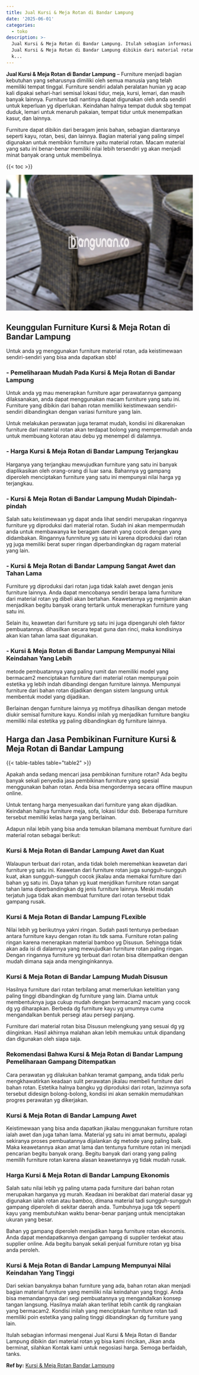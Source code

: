 ```yaml
---
title: Jual Kursi & Meja Rotan di Bandar Lampung
date: '2025-06-01'
categories:
  - toko
description: >-
  Jual Kursi & Meja Rotan di Bandar Lampung. Itulah sebagian informasi mengenai
  Jual Kursi & Meja Rotan di Bandar Lampung dibikin dari material rotan yg bisa
  k...
---
```


**Jual Kursi & Meja Rotan di Bandar Lampung** – Furniture menjadi bagian kebutuhan yang seharusnya dimiliki oleh semua manusia yang telah memiliki tempat tinggal. Furniture sendiri adalah peralatan hunian yg acap kali dipakai sehari-hari semisal lokasi tidur, meja, kursi, lemari, dan masih banyak lainnya. Furniture tadi nantinya dapat digunakan oleh anda sendiri untuk keperluan yg diperlukan. Keindahan halnya tempat duduk sbg tempat duduk, lemari untuk menaruh pakaian, tempat tidur untuk menempatkan kasur, dan lainnya.

Furniture dapat dibikin dari beragam jenis bahan, sebagian diantaranya seperti kayu, rotan, besi, dan lainnya. Bagian material yang paling simpel digunakan untuk membikin furniture yaitu material rotan. Macam material yang satu ini benar-benar memiliki nilai lebih tersendiri yg akan menjadi minat banyak orang untuk membelinya.

{{< toc >}}

![Jual Kursi & Meja Rotan di Bandar Lampung](/images/kursi-meja-rotan-murah28.png)

## Keunggulan Furniture Kursi & Meja Rotan di Bandar Lampung

Untuk anda yg menggunakan furniture material rotan, ada keistimewaan sendiri-sendiri yang bisa anda dapatkan sbb!

### \- Pemeliharaan Mudah Pada Kursi & Meja Rotan di Bandar Lampung

Untuk anda yg mau menerapkan furniture agar perawatannya gampang dilaksanakan, anda dapat menggunakan macam furniture yang satu ini. Furniture yang dibikin dari bahan rotan memiliki keistimewaan sendiri-sendiri dibandingkan dengan variasi furniture yang lain.

Untuk melakukan perawatan juga teramat mudah, kondisi ini dikarenakan furniture dari material rotan akan terdapat bolong yang mempermudah anda untuk membuang kotoran atau debu yg menempel di dalamnya.

### \- Harga Kursi & Meja Rotan di Bandar Lampung Terjangkau

Harganya yang terjangkau mewujudkan furniture yang satu ini banyak diaplikasikan oleh orang-orang di luar sana. Bahannya yg gampang diperoleh menciptakan furniture yang satu ini mempunyai nilai harga yg terjangkau.

### \- Kursi & Meja Rotan di Bandar Lampung Mudah Dipindah-pindah

Salah satu keistimewaan yg dapat anda lihat sendiri merupakan ringannya furniture yg diproduksi dari material rotan. Sudah ini akan mempermudah anda untuk membawanya ke beragam daerah yang cocok dengan yang didambakan. Ringannya funrniture yg satu ini karena diproduksi dari rotan yg juga memiliki berat super ringan diperbandingkan dg ragam material yang lain.

### \- Kursi & Meja Rotan di Bandar Lampung Sangat Awet dan Tahan Lama

Furniture yg diproduksi dari rotan juga tidak kalah awet dengan jenis furniture lainnya. Anda dapat mencobanya sendiri berapa lama furniture dari material rotan yg dibeli akan bertahan. Keawetannya yg menjamin akan menjadikan begitu banyak orang tertarik untuk menerapkan furniture yang satu ini.

Selain itu, keawetan dari furniture yg satu ini juga dipengaruhi oleh faktor pembuatannya. dihasilkan secara tepat guna dan rinci, maka kondisinya akan kian tahan lama saat digunakan.

### \- Kursi & Meja Rotan di Bandar Lampung Mempunyai Nilai Keindahan Yang Lebih

metode pembuatannya yang paling rumit dan memiliki model yang bermacam2 menciptakan furniture dari material rotan mempunyai poin estetika yg lebih indah dibandingi dengan furniture lainnya. Mempunyai furniture dari bahan rotan dijadikan dengan sistem langsung untuk membentuk model yang dijadikan.

Berlainan dengan furniture lainnya yg motifnya dihasilkan dengan metode diukir semisal furniture kayu. Kondisi inilah yg menjadikan furniture bangku memiliki nilai estetika yg paling dibandingkan dg furniture lainnya.

## Harga dan Jasa Pembikinan Furniture Kursi & Meja Rotan di Bandar Lampung

{{< table-tables table="table2" >}}

Apakah anda sedang mencari jasa pembikinan furniture rotan? Ada begitu banyak sekali penyedia jasa pembikinan furniture yang spesial menggunakan bahan rotan. Anda bisa mengordernya secara offline maupun online.

Untuk tentang harga menyesuaikan dari furniture yang akan dijadikan. Keindahan halnya furniture meja, sofa, lokasi tidur dsb. Beberapa furniture tersebut memiliki kelas harga yang berlainan.

Adapun nilai lebih yang bisa anda temukan bilamana membuat furniture dari material rotan sebagai berikut:

### Kursi & Meja Rotan di Bandar Lampung Awet dan Kuat

Walaupun terbuat dari rotan, anda tidak boleh meremehkan keawetan dari furniture yg satu ini. Keawetan dari furniture rotan juga sungguh-sungguh kuat, akan sungguh-sungguh cocok jikalau anda memakai furniture dari bahan yg satu ini. Daya tahan yg kuat menjdikan furniture rotan sangat tahan lama diperbandingkan dg jenis furniture lainnya. Meski mudah terjatuh juga tidak akan membuat furniture dari rotan tersebut tidak gampang rusak.

### Kursi & Meja Rotan di Bandar Lampung FLexible

Nilai lebih yg berikutnya yakni ringan. Sudah pasti tentunya perbedaan antara furniture kayu dengan rotan itu tdk sama. Furniture rotan paling ringan karena menerapkan material bamboo yg Disusun. Sehingga tidak akan ada isi di dalamnya yang mewujudkan furniture rotan paling ringan. Dengan ringannya furniture yg terbuat dari rotan bisa ditempatkan dengan mudah dimana saja anda menginginkannya.

### Kursi & Meja Rotan di Bandar Lampung Mudah Disusun

Hasilnya furniture dari rotan terbilang amat memerlukan ketelitian yang paling tinggi dibandingkan dg furniture yang lain. Diama untuk membentuknya juga cukup mudah dengan bermacam2 macam yang cocok dg yg diharapkan. Berbeda dg furniture kayu yg umumnya cuma mengandalkan bentuk persegi atau persegi panjang.

Furniture dari material rotan bisa Disusun melengkung yang sesuai dg yg diinginkan. Hasil akhirnya malahan akan lebih memukau untuk dipandang dan digunakan oleh siapa saja.

### Rekomendasi Bahwa Kursi & Meja Rotan di Bandar Lampung Pemeliharaan Gampang Ditempatkan

Cara perawatan yg dilakukan bahkan teramat gampang, anda tidak perlu mengkhawatirkan keadaan sulit perawatan jikalau membeli furniture dari bahan rotan. Estetika halnya bangku yg diproduksi dari rotan, lazimnya sofa tersebut didesign bolong-bolong, kondisi ini akan semakin memudahkan progres perawatan yg dikerjakan.

### Kursi & Meja Rotan di Bandar Lampung Awet

Keistimewaan yang bisa anda dapatkan jikalau menggunakan furniture rotan ialah awet dan juga tahan lama. Material yg satu ini amat bermutu, apalagi sekiranya proses pembuatannya dijalankan dg metode yang paling baik. Maka keawetannya akan amat lama dan tentunya furniture rotan ini menjadi pencarian begitu banyak orang. Begitu banyak dari orang yang paling memilih furniture rotan karena alasan keawetannya yg tidak mudah rusak.

### Harga Kursi & Meja Rotan di Bandar Lampung Ekonomis

Salah satu nilai lebih yg paling utama pada furniture dari bahan rotan merupakan harganya yg murah. Keadaan ini berakibat dari material dasar yg digunakan ialah rotan atau bamboo, dimana material tadi sungguh-sungguh gampang diperoleh di sekitar daerah anda. Tumbuhnya juga tdk seperti kayu yang membutuhkan waktu benar-benar panjang untuk menciptakan ukuran yang besar.

Bahan yg gampang diperoleh menjadikan harga furniture rotan ekonomis. Anda dapat mendapatkannya dengan gampang di supplier terdekat atau supplier online. Ada begitu banyak sekali penjual furniture rotan yg bisa anda peroleh.

### Kursi & Meja Rotan di Bandar Lampung Mempunyai Nilai Keindahan Yang Tinggi

Dari sekian banyaknya bahan furniture yang ada, bahan rotan akan menjadi bagian material furniture yang memiliki nilai keindahan yang tinggi. Anda bisa memandangnya dari segi pembuatannya yg mengandalkan konsep tangan langsung. Hasilnya malah akan terlihat lebih cantik dg rangkaian yang bermacam2. Kondisi inilah yang menciptakan furniture rotan tadi memiliki poin estetika yang paling tinggi dibandingkan dg furniture yang lain.

Itulah sebagian informasi mengenai Jual Kursi & Meja Rotan di Bandar Lampung dibikin dari material rotan yg bisa kami rincikan, Jikan anda berminat, silahkan Kontak kami untuk negosiasi harga. Semoga berfaidah, tanks.

**Ref by:** [Kursi & Meja Rotan Bandar Lampung](https://id.wikipedia.org/wiki/Kursi)
